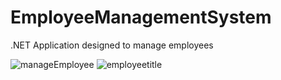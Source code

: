 # EmployeeManagementSystem
.NET Application designed to manage employees


![manageEmployee](https://github.com/elyghthao/EmployeeManagementSystem/assets/33295950/f8301ccd-6395-47ae-9dea-2050fd2a694c)
![employeetitle](https://github.com/elyghthao/EmployeeManagementSystem/assets/33295950/a3db52b5-1e08-4169-868b-113c5d7cf04c)
